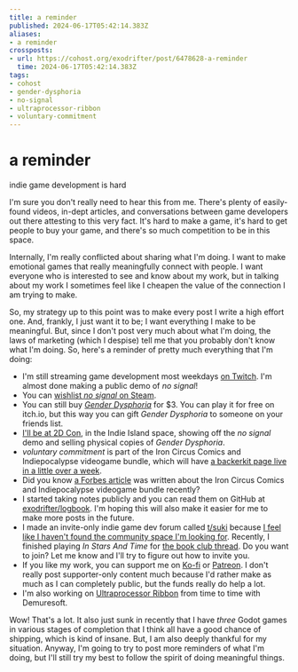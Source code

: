 ```yaml
---
title: a reminder
published: 2024-06-17T05:42:14.383Z
aliases:
- a reminder
crossposts:
- url: https://cohost.org/exodrifter/post/6478628-a-reminder
  time: 2024-06-17T05:42:14.383Z
tags:
- cohost
- gender-dysphoria
- no-signal
- ultraprocessor-ribbon
- voluntary-commitment
---
```


# a reminder

indie game development is hard

I'm sure you don't really need to hear this from me. There's plenty of easily-found videos, in-dept articles, and conversations between game developers out there attesting to this very fact. It's hard to make a game, it's hard to get people to buy your game, and there's so much competition to be in this space.

Internally, I'm really conflicted about sharing what I'm doing. I want to make emotional games that really meaningfully connect with people. I want everyone who is interested to see and know about my work, but in talking about my work I sometimes feel like I cheapen the value of the connection I am trying to make.

So, my strategy up to this point was to make every post I write a high effort one. And, frankly, I just want it to be; I want everything I make to be meaningful. But, since I don't post very much about what I'm doing, the laws of marketing (which I despise) tell me that you probably don't know what I'm doing. So, here's a reminder of pretty much everything that I'm doing:

- I'm still streaming game development most weekdays [on Twitch](https://www.twitch.tv/exodrifter_). I'm almost done making a public demo of _no signal_!
- You can [wishlist _no signal_ on Steam](https://store.steampowered.com/app/2840590/no_signal/).
- You can still buy _[Gender Dysphoria](https://store.steampowered.com/app/2310400/Gender_Dysphoria)_ for $3. You can play it for free on itch.io, but this way you can gift _Gender Dysphoria_ to someone on your friends list.
- [I'll be at 2D Con](20240616.md), in the Indie Island space, showing off the _no signal_ demo and selling physical copies of _Gender Dysphoria_.
- _voluntary commitment_ is part of the Iron Circus Comics and Indiepocalypse videogame bundle, which will have [a backerkit page live in a little over a week](https://www.backerkit.com/call_to_action/f525f31f-6452-4506-826e-5446d71fc65e/landing).
- Did you know [a Forbes article](https://www.forbes.com/sites/robsalkowitz/2024/06/03/iron-circus-comics-teams-up-with-indiepocalypse-to-crowdfund-videogames/?sh=7fdc42b26dbe) was written about the Iron Circus Comics and Indiepocalypse videogame bundle recently?
- I started taking notes publicly and you can read them on GitHub at [exodrifter/logbook](https://github.com/exodrifter/logbook). I'm hoping this will also make it easier for me to make more posts in the future.
- I made an invite-only indie game dev forum called [t/suki](https://forum.tsuki.games/) because [I feel like I haven't found the community space I'm looking for](https://forum.tsuki.games/t/why-i-made-t-suki/85). Recently, I finished playing _In Stars And Time_ for [the book club thread](https://forum.tsuki.games/t/t-suki-book-club-in-stars-and-time/144). Do you want to join? Let me know and I'll try to figure out how to invite you.
- If you like my work, you can support me on [Ko-fi](https://ko-fi.com/exodrifter) or [Patreon](https://www.patreon.com/exodrifter). I don't really post supporter-only content much because I'd rather make as much as I can completely public, but the funds really do help a lot.
- I'm also working on [Ultraprocessor Ribbon](https://cohost.org/exodrifter/post/6446399-i-am-in-this-photo) from time to time with Demuresoft.

Wow! That's a lot. It also just sunk in recently that I have _three_ Godot games in various stages of completion that I think all have a good chance of shipping, which is kind of insane. But, I am also deeply thankful for my situation. Anyway, I'm going to try to post more reminders of what I'm doing, but I'll still try my best to follow the spirit of doing meaningful things.
